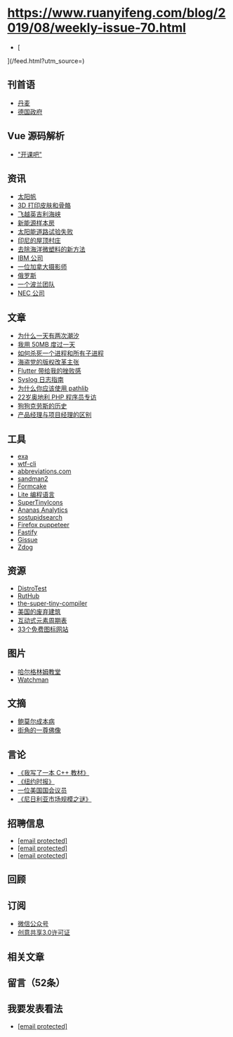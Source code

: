# https://www.ruanyifeng.com/blog/2019/08/weekly-issue-70.html

- [


](/feed.html?utm_source=)
## 刊首语
- [丹麦](https://www.theguardian.com/money/2019/aug/13/danish-bank-launches-worlds-first-negative-interest-rate-mortgage)
- [德国政府](https://www.wsj.com/articles/germany-for-first-time-sells-30-year-bonds-offering-negative-yields-11566385847?mod=rsswn)
## Vue 源码解析
- ["开课吧"](https://www.kaikeba.com/)
## 资讯
- [太阳帆](http://www.planetary.org/blogs/jason-davis/lightsail-2-successful-flight-by-light.html)
- [3D 打印皮肤和骨骼](https://www.esa.int/Our_Activities/Space_Engineering_Technology/Upside-down_3D-printed_skin_and_bone_for_humans_to_Mars)
- [飞越英吉利海峡](https://www.bbc.com/news/world-europe-49225001)
- [新能源样本房](https://www.bloomberg.com/news/features/2019-08-03/a-deluge-of-batteries-is-about-to-rewire-the-power-grid)
- [太阳能道路试验失败](https://www.curbed.com/2019/7/25/8929870/france-solar-roadway-experiment-normandy)
- [印尼的屋顶村庄](https://www.theguardian.com/cities/2019/aug/05/suburb-in-the-sky-how-jakartans-built-an-entire-village-on-top-of-a-mall)
- [去除海洋微塑料的新方法](https://www.ecowatch.com/google-science-award-irish-teenager-2639623184.html)
- [IBM 公司](https://www.bloomberg.com/news/articles/2019-07-31/ibm-fired-as-many-as-100-000-in-recent-years-court-case-shows)
- [一位加拿大摄影师](https://www.nationalgeographic.com/animals/2019/07/humpback-whale-sea-lion-mouth-photo/)
- [俄罗斯](https://www.theguardian.com/world/2019/aug/15/miracle-russia-ural-airlines-plane-lands-cornfield-moscow-gulls)
- [一个波兰团队](https://www.theguardian.com/science/2019/aug/01/most-detailed-ever-3d-map-of-milky-way-shows-warped-shape-cepheid)
- [NEC 公司](https://www.bloomberg.com/news/articles/2019-08-05/new-japanese-flying-car-gets-off-the-ground-for-about-a-minute)
## 文章
- [为什么一天有两次潮汐](https://book.douban.com/review/6653141/)
- [我用 50MB 度过一天](https://www.smashingmagazine.com/2019/07/web-on-50mb-budget/)
- [如何杀死一个进程和所有子进程](http://morningcoffee.io/killing-a-process-and-all-of-its-descendants.html)
- [海盗党的版权改革主张](https://christianengstrom.wordpress.com/the-pirate-party-on-copyright-reform/)
- [Flutter 带给我的挫败感](https://medium.com/@bernaferrari/from-android-dev-flutter-looks-good-but-is-painful-here-are-my-frustrations-with-it-81b4bbe739f8)
- [Syslog 日志指南](https://devconnected.com/syslog-the-complete-system-administrator-guide/)
- [为什么你应该使用 pathlib](https://treyhunner.com/2018/12/why-you-should-be-using-pathlib/)
- [22岁奥地利 PHP 程序员专访](https://www.nocsdegree.com/22-year-old-self-taught-web-developer-earns-15k-a-month-in-rural-austria/)
- [狗狗克劳斯的历史](https://512pixels.net/dogcow/)
- [产品经理与项目经理的区别](https://habr.com/en/company/hygger/blog/462919/)
## 工具
- [exa](https://the.exa.website/)
- [wtf-cli](https://github.com/Haixiang6123/wtf-cli)
- [abbreviations.com](https://www.abbreviations.com)
- [sandman2](https://github.com/jeffknupp/sandman2)
- [Formcake](https://formcake.com/)
- [Lite 编程语言](https://github.com/kulics/lite)
- [SuperTinyIcons](https://github.com/edent/SuperTinyIcons)
- [Ananas Analytics](https://ananasanalytics.com/)
- [sostupidsearch](https://github.com/Lispre/so_stupid_search)
- [Firefox puppeteer](https://github.com/GoogleChrome/puppeteer/tree/master/experimental/puppeteer-firefox)
- [Fastify](https://github.com/fastify/fastify/tree/master)
- [Gissue](https://gissue.github.io/)
- [Zdog](https://github.com/metafizzy/zdog)
## 资源
- [DistroTest](https://distrotest.net)
- [RutHub](https://ruthub.com)
- [the-super-tiny-compiler](https://github.com/jamiebuilds/the-super-tiny-compiler)
- [美国的废弃建筑](https://www.abandonedamerica.us/)
- [互动式元素周期表](https://ptable.com/)
- [33个免费图标网站](https://blog.usepastel.com/post/33-beautiful-free-icon-sets)
## 图片
- [哈尔格林姆教堂](https://en.wikipedia.org/wiki/Hallgr%C3%ADmskirkja)
- [Watchman](https://en.wikipedia.org/wiki/Sony_Watchman)
## 文摘
- [鲍莫尔成本病](https://en.wikipedia.org/wiki/Baumol%27s_cost_disease)
- [街角的一尊佛像](https://www.facebook.com/story.php?story_fbid=10156010147332105&id=657082104)
## 言论
- [《我写了一本 C++ 教材》](https://lospi.net/c/c++/programming/developing/software/2019/07/28/cpp-crash-course.html)
- [《纽约时报》](https://cn.nytimes.com/opinion/20190730/can-the-us-still-change-china/)
- [一位美国国会议员](https://www.forbes.com/sites/ktorpey/2019/07/30/us-lawmakers-are-realizing-they-cant-ban-bitcoin/#545406523e31)
- [《尼日利亚市场规模之谜》](https://medium.com/@drola/the-mystery-of-market-size-in-nigeria-a7c863f537bb)
## 招聘信息
- [[email protected]](/cdn-cgi/l/email-protection)
- [[email protected]](/cdn-cgi/l/email-protection)
- [[email protected]](mail:zhouyun@cryptape.com)
## 回顾
## 订阅
- [微信公众号](http://weixin.sogou.com/weixin?query=%E9%98%AE%E4%B8%80%E5%B3%B0%E7%9A%84%E7%BD%91%E7%BB%9C%E6%97%A5%E5%BF%97)
- [创意共享3.0许可证](http://creativecommons.org/licenses/by-nc-nd/3.0/deed.zh)
## 相关文章
## 留言（52条）
## 我要发表看法
- [[email protected]](/cdn-cgi/l/email-protection#6f1606090a0108411d1a0e012f08020e0603410c0002)